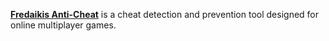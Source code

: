 [**Fredaikis Anti-Cheat**](https://fac.fredaikis.com/) is a cheat detection and prevention tool designed for online multiplayer games.
